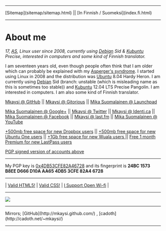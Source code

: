 <!DOCTYPE html> 
<html>
<head>
<meta charset="UTF-8" />
<meta name="description" content="A little information about me and links to my social media accounts and referral links to give you and me more space (or whatever they give) in different services :)" />
<meta name="keywords" content="about,me,Mkaysi,Mika,Suomalainen,GitHub,Gitorious,Google,Twitter,Identi.ca,Facebook,Last.fm,YouTube,Debian,Ubuntu,Linux,computers,Dropbox,Ubuntu,one,u1,Lacie,Wuala,valid,HTML5,referral,promo,code" />
<meta name="author" content="Mika Suomalainen" />
<link rel="canonical" href="http://mkaysi.github.com/index.html">
<title>Mkaysi's homepage</title>
<link rel="stylesheet" type="text/css" href="tyyli.css" />
</head>
<hr/>
[Sitemap](sitemap/sitemap.html) || [In Finnish / Suomeksi](index.fi.html)
<hr/>

# About me

<em>17, [AS](Asperger.html),  Linux user since 2008, currently using [Debian] Sid & [Kubuntu] Precise, interested in computers and some kind of Finnish translator.</em>

<!-- Now it's somewhere where I can copy-paste it easily to social media services :D -->

I am seventeen years old, even though people often think that I am older which can probably be explained with my [Asperger's syndrome](Asperger.html). I started using Linux in 2008 and the distribution was [Ubuntu] 8.04 Hardy Heron. I am currently using [Debian] Sid (branch: unstable (which is misleading name as this is sometimes too stable)) and [Kubuntu] 12.04 LTS Precise Pangolin. I am interested in computers. I am also some kind of Finnish translator.

[Debian]:http://www.debian.org/
[Kubuntu]:http://www.kubuntu.org/
[Ubuntu]:http://www.ubuntu.com/

<a id=code href="https://github.com/Mkaysi" >Mkaysi @ GitHub</a> || <a href="https://gitorious.org/~mkaysi" >Mkaysi @ Gitorious</a> || <a href="https://launchpad.net/~mkaysi" >Mika Suomalainen @ Launchpad</a> 

<a id=socialmedia href="https://plus.google.com/113787158024729598288/posts" >Mika Suomalainen @ Google+</a> || <a href="https://twitter.com/Mkaysi" >Mkaysi @ Twitter</a> || <a href="https://identi.ca/mkaysi" >Mkaysi @ Identi.ca</a> || <a href="https://www.facebook.com/mika.suomalainen" >Mika Suomalainen @ Facebook</a> || <a href="http://www.last.fm/user/Mkaysi" >Mkaysi @ last.fm</a> || <a href="https://www.youtube.com/user/Mkaysi1" >Mika Suomalainen @ YouTube</a>

<a id=referral href="http://db.tt/y7fPYse" >+500mb free space for new Dropbox users</a> || <a href="https://one.ubuntu.com/referrals/referee/386817/" >+500mb free space for new Ubuntu One users</a> || <a href="http://www.wuala.com/referral/KBM7654P7HB37KBN4MCF" > +1Gb free space for new Wuala users </a> || <a href="https://lastpass.com/f?884346" > Free 1 month Premium for new LastPass users </a>

[PGP signed version of accounts above](socialmedia.txt)

[GH pages]:http://pages.github.com/

<hr/>

My PGP key is [0x4DB53CFE82A46728] and its fingerprint is <strong>24BC 1573 B8EE D666 D10A  AA65 4DB5 3CFE 82A4 6728</strong>

[0x4DB53CFE82A46728]:PGP/0x82A46728.txt

<hr/>

| <a id=textbuttons href="http://validator.w3.org/check?uri=http%3A%2F%2Fmkaysi.github.com%2F" >Valid HTML5!</a> | [Valid CSS!](http://jigsaw.w3.org/css-validator/validator?uri=mkaysi.github.com&profile=css3&usermedium=all&warning=1&vextwarning=) | [I Support Open Wi-fi](https://openwireless.org) |

<hr/>

<a id=bigbuttons href="http://wigle.net"><img border="0" src="http://wigle.net/bi/nEIGaDKdx7eeGP1h50DCxw.png"></a> <!-- Firefox advocate (will be added when I am 18) -->

<hr/>
<div id=mirrors>Mirrors; [GitHub](http://mkaysi.github.com/) , [cadoth](http://cadoth.net/~mkaysi/)</div>
<hr/>
</body>
</HTML>
